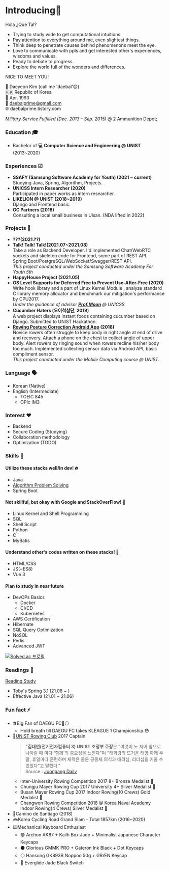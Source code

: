 # Introducing🙇

Hola ¿Que Tal? 

- Trying to study wide to get computational intuitions.  
- Pay attention to everything around me, even slightest things.   
- Think deep to penetrate causes behind phenomenons meet the eye.   
- Love to communicate with ppls and get interested other's experiences, wisdoms and values.  
- Ready to debate to progress.  
- Explore the world full of the wonders and differences.  

NICE TO MEET YOU!

📛 Daeyeon Kim (call me 'daebal'😊)  
:kr: Republic of Korea  
🎂 Apr. 1993  
📧 daebalprime@gmail.com  
🌐 daebalprime.tistory.com  

*Military Service Fulfilled (Dec. 2013 – Sep. 2015)* @ 2 Ammunition Depot;

### Education 🎓

- Bachelor of **💻 Computer Science and Engineering @ UNIST** (2013~2020)

### Experiences ☑
- **SSAFY (Samsung Software Academy for Youth) (2021 ~ current)**  
	Studying Java, Spring, Algorithm, Projects.
- **UNICSS Intern Researcher (2020)**  
	Participated in paper works as intern researcher.
- **LIKELION @ UNIST (2018~2019)**  
	Django and Frontend basic.
- **GC Partners (2018)**  
	Consulting a local small business in Ulsan. (NDA lifted in 2022)


### Projects 🤖
- **???(2021.??)**
- **Talk! Talk! Talk!(2021.07~2021.08)**  
	 Take a role as Backend Developer. I'd implemented Chat/WebRTC sockets and skeleton code for Frontend, some part of REST API.  
	 Spring Boot/PostgreSQL/WebSocket/Swagger/REST API.  
	 *This project conducted under the Samsung Software Academy For Youth 5th*  
- **HappyHouse Project (2021.05)**
- **OS Level Supports for Deferred Free to Prevent Use-After-Free (2020)**  
	 Write hook library and a part of Linux Kernel Module , analyze standard C library memory allocator and benchmark our mitigation's performance by CPU2017.  
	 *Under the guidance of advisor [**Prof.Moon**](https://hyungon.unist.ac.kr/) @ UNICSS.*
- **Cucumber Haters (오이척살단, 2019)**  
	A web project displays instant foods containing cucumber based on Django. Submitted to UNIST Hackathon.
- **[Rowing Posture Correction Android App](https://github.com/daebalprime/UNI19FF_CSE465_FinalProject) (2018)**  
	Novice rowers often struggle to keep body in right angle at end of drive and recovery. Attach a phone on the chest to collect angle of upper body. Alert rowers by ringing sound when rowers recline his/her body too much.  Implemented collecting sensor data via Android API, basic compliment sensor.  
	*This project conducted under the Mobile Computing course @ UNIST.*

### Language 🗣
- Korean (Native)  
- English (Intermediate)  
	- TOEIC 845
	- OPIc IM3

### Interest ❤️️
- Backend
- Secure Coding (Studying)
- Collaboration methodology
- Optimization (TODO)

### Skills 🤹
#### Utilize these stacks well/in dev! 🔥
- Java
- [Algorithm Problem Solving](https://solved.ac/profile/daebalprime)
- Spring Boot

#### Not skillful, but okay with Google and StackOverFlow! 🔀 
- Linux Kernel and Shell Programming
- SQL
- Shell Script
- Python
- C
- MyBatis

#### Understand other's codes written on these stacks! 🌱 
- HTML/CSS
- JS(~ES8)
- Vue 3

#### Plan to study in near future
- DevOPs Basics
	- Docker
	- CI/CD
	- Kubernetes
- AWS Certification
- Hibernate
- SQL Query Optimization
- NoSQL
- Redis
- Advanced JWT 
	
[![Solved.ac 프로필](http://mazassumnida.wtf/api/generate_badge?boj=daebalprime)](https://solved.ac/daebalprime)

### Readings 📖
[Reading Study](https://github.com/JavaBookStudy/JavaBook)
- Toby's Spring 3.1 (21.06 ~ )
- Effective Java (21.01 ~ 21.06)

### Fun fact ⚡️
- ️⚽️Big Fan of DAEGU FC🔵⚪️
	- Hold breath till DAEGU FC takes KLEAGUE 1 Championship.😳
- 🚣[UNIST Rowing Club](http://rowing.unist.ac.kr/) 2017 Captain  
	> "**김대연(전기전자컴퓨터 3) UNIST 조정부 주장**은 "여럿이 노 저어 앞으로 나아갈 때 마다 '함께'의 중요성을 느낀다"며 "태화강의 뜨거운 태양 아래 주말, 휴일마다 훈련하며 체력은 물론 공동체 의식과 배려심, 리더십을 키울 수 있었다"고 말했다."  
	> Source : [Joongang Daily](https://news.joins.com/article/21572484) 
  	- Inter-University Rowing Competition 2017 8+ Bronze Medalist 🥉
 	- Chungju Mayer Rowing Cup 2017 University 4+ Silver Medalist 🥈
	- Busan Mayer Rowing Cup 2017 Indoor Rowing(10 Crews) Gold Medalist 🥇
	- Changwon Rowing Competition 2018 @ Korea Naval Academy Indoor Rowing(4 Crews) Silver Medalist 🥈  
- 🥾Camino de Santiago (2018)
- 🚲Korea Cycling Road Grand Slam - Total 1857km (2016~2020)
- ⌨️Mechanical Keyboard Enthusiast
	- 🟢 Archon AK87 + Kailh Box Jade + Minimalist Japanese Character Keycaps
	- ⚫ Glorious GMMK PRO + Gateron Ink Black + Dot Keycaps
	- ⚪ Hansung GK893B Noppoo 50g + GRÆN Keycap
	- 🎱 Everglide Jade Black Switch

